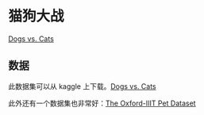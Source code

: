 # 猫狗大战



[Dogs vs. Cats](https://www.kaggle.com/c/dogs-vs-cats-redux-kernels-edition)




## 数据

此数据集可以从 kaggle 上下载。[Dogs vs. Cats](https://www.kaggle.com/c/dogs-vs-cats-redux-kernels-edition)

此外还有一个数据集也非常好：[The Oxford-IIIT Pet Dataset](http://www.robots.ox.ac.uk/~vgg/data/pets/)


